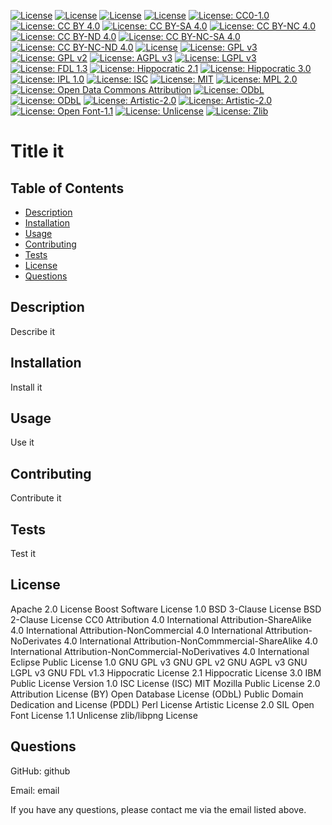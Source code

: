 [![License](https://img.shields.io/badge/License-Apache_2.0-blue.svg)](https://opensource.org/licenses/Apache-2.0) [![License](https://img.shields.io/badge/License-Boost_1.0-lightblue.svg)](https://www.boost.org/LICENSE_1_0.txt) [![License](https://img.shields.io/badge/License-BSD_3--Clause-blue.svg)](https://opensource.org/licenses/BSD-3-Clause) [![License](https://img.shields.io/badge/License-BSD_2--Clause-orange.svg)](https://opensource.org/licenses/BSD-2-Clause) [![License: CC0-1.0](https://img.shields.io/badge/License-CC0_1.0-lightgrey.svg)](http://creativecommons.org/publicdomain/zero/1.0/) [![License: CC BY 4.0](https://img.shields.io/badge/License-CC_BY_4.0-lightgrey.svg)](https://creativecommons.org/licenses/by/4.0/) [![License: CC BY-SA 4.0](https://img.shields.io/badge/License-CC_BY--SA_4.0-lightgrey.svg)](https://creativecommons.org/licenses/by-sa/4.0/) [![License: CC BY-NC 4.0](https://img.shields.io/badge/License-CC_BY--NC_4.0-lightgrey.svg)](https://creativecommons.org/licenses/by-nc/4.0/) [![License: CC BY-ND 4.0](https://img.shields.io/badge/License-CC_BY--ND_4.0-lightgrey.svg)](https://creativecommons.org/licenses/by-nd/4.0/) [![License: CC BY-NC-SA 4.0](https://img.shields.io/badge/License-CC_BY--NC--SA_4.0-lightgrey.svg)](https://creativecommons.org/licenses/by-nc-sa/4.0/) [![License: CC BY-NC-ND 4.0](https://img.shields.io/badge/License-CC_BY--NC--ND_4.0-lightgrey.svg)](https://creativecommons.org/licenses/by-nc-nd/4.0/) [![License](https://img.shields.io/badge/License-EPL_1.0-red.svg)](https://opensource.org/licenses/EPL-1.0) [![License: GPL v3](https://img.shields.io/badge/License-GPLv3-blue.svg)](https://www.gnu.org/licenses/gpl-3.0) [![License: GPL v2](https://img.shields.io/badge/License-GPL_v2-blue.svg)](https://www.gnu.org/licenses/old-licenses/gpl-2.0.en.html) [![License: AGPL v3](https://img.shields.io/badge/License-AGPL_v3-blue.svg)](https://www.gnu.org/licenses/agpl-3.0) [![License: LGPL v3](https://img.shields.io/badge/License-LGPL_v3-blue.svg)](https://www.gnu.org/licenses/lgpl-3.0) [![License: FDL 1.3](https://img.shields.io/badge/License-FDL_v1.3-blue.svg)](https://www.gnu.org/licenses/fdl-1.3) [![License: Hippocratic 2.1](https://img.shields.io/badge/License-Hippocratic_2.1-lightgrey.svg)](https://firstdonoharm.dev) [![License: Hippocratic 3.0](https://img.shields.io/badge/License-Hippocratic_3.0-lightgrey.svg)](https://firstdonoharm.dev) [![License: IPL 1.0](https://img.shields.io/badge/License-IPL_1.0-blue.svg)](https://www.ibm.com/docs/en/linux-on-z?topic=examples-common-public-license-v10) [![License: ISC](https://img.shields.io/badge/License-ISC-blue.svg)](https://opensource.org/licenses/ISC) [![License: MIT](https://img.shields.io/badge/License-MIT-yellow.svg)](https://opensource.org/licenses/MIT) [![License: MPL 2.0](https://img.shields.io/badge/License-MPL_2.0-brightgreen.svg)](https://opensource.org/licenses/MPL-2.0) [![License: Open Data Commons Attribution](https://img.shields.io/badge/License-ODC_BY-brightgreen.svg)](https://opendatacommons.org/licenses/by/) [![License: ODbL](https://img.shields.io/badge/License-ODbL-brightgreen.svg)](https://opendatacommons.org/licenses/odbl/) [![License: ODbL](https://img.shields.io/badge/License-PDDL-brightgreen.svg)](https://opendatacommons.org/licenses/pddl/) [![License: Artistic-2.0](https://img.shields.io/badge/License-Perl-0298c3.svg)](https://opensource.org/licenses/Artistic-2.0) [![License: Artistic-2.0](https://img.shields.io/badge/License-Artistic_2.0-0298c3.svg)](https://opensource.org/licenses/Artistic-2.0) [![License: Open Font-1.1](https://img.shields.io/badge/License-OFL_1.1-lightgreen.svg)](https://opensource.org/licenses/OFL-1.1) [![License: Unlicense](https://img.shields.io/badge/license-Unlicense-blue.svg)](https://choosealicense.com/licenses/unlicense/) [![License: Zlib](https://img.shields.io/badge/License-Zlib-lightgrey.svg)](https://opensource.org/licenses/Zlib) 

# Title it

## Table of Contents

* [Description](#description)
* [Installation](#installation)
* [Usage](#usage)
* [Contributing](#contributing)
* [Tests](#tests)
* [License](#license)
* [Questions](#questions)

## Description

Describe it

## Installation

Install it

## Usage

Use it

## Contributing

Contribute it

## Tests

Test it

## License

Apache 2.0 License
Boost Software License 1.0
BSD 3-Clause License
BSD 2-Clause License
CC0
Attribution 4.0 International
Attribution-ShareAlike 4.0 International
Attribution-NonCommercial 4.0 International
Attribution-NoDerivates 4.0 International
Attribution-NonCommmercial-ShareAlike 4.0 International
Attribution-NonCommercial-NoDerivatives 4.0 International
Eclipse Public License 1.0
GNU GPL v3
GNU GPL v2
GNU AGPL v3
GNU LGPL v3
GNU FDL v1.3
Hippocratic License 2.1
Hippocratic License 3.0
IBM Public License Version 1.0
ISC License (ISC)
MIT
Mozilla Public License 2.0
Attribution License (BY)
Open Database License (ODbL)
Public Domain Dedication and License (PDDL)
Perl License
Artistic License 2.0
SIL Open Font License 1.1
Unlicense
zlib/libpng License

## Questions

GitHub: github

Email: email

If you have any questions, please contact me via the email listed above.